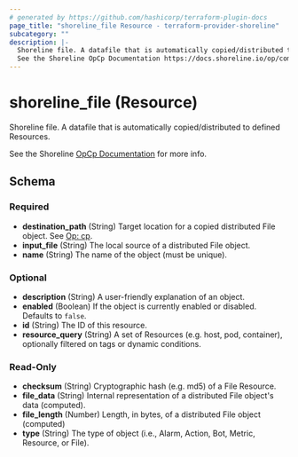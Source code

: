 ```yaml
---
# generated by https://github.com/hashicorp/terraform-plugin-docs
page_title: "shoreline_file Resource - terraform-provider-shoreline"
subcategory: ""
description: |-
  Shoreline file. A datafile that is automatically copied/distributed to defined Resources.
  See the Shoreline OpCp Documentation https://docs.shoreline.io/op/commands/cp for more info.
---
```


# shoreline_file (Resource)

Shoreline file. A datafile that is automatically copied/distributed to defined Resources.

See the Shoreline [OpCp Documentation](https://docs.shoreline.io/op/commands/cp) for more info.



<!-- schema generated by tfplugindocs -->
## Schema

### Required

- **destination_path** (String) Target location for a copied distributed File object.  See [Op: cp](https://docs.shoreline.io/op/commands/cp).
- **input_file** (String) The local source of a distributed File object.
- **name** (String) The name of the object (must be unique).

### Optional

- **description** (String) A user-friendly explanation of an object.
- **enabled** (Boolean) If the object is currently enabled or disabled. Defaults to `false`.
- **id** (String) The ID of this resource.
- **resource_query** (String) A set of Resources (e.g. host, pod, container), optionally filtered on tags or dynamic conditions.

### Read-Only

- **checksum** (String) Cryptographic hash (e.g. md5) of a File Resource.
- **file_data** (String) Internal representation of a distributed File object's data (computed).
- **file_length** (Number) Length, in bytes, of a distributed File object (computed)
- **type** (String) The type of object (i.e., Alarm, Action, Bot, Metric, Resource, or File).


